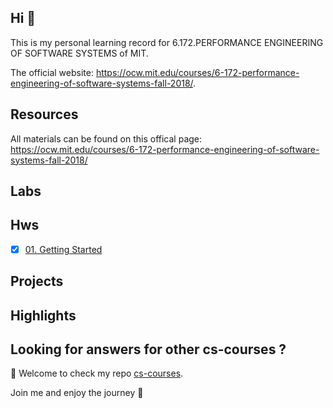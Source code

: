 ## Hi 👋

This is my personal learning record for 6.172.PERFORMANCE ENGINEERING OF SOFTWARE SYSTEMS of MIT. 




The official website: <https://ocw.mit.edu/courses/6-172-performance-engineering-of-software-systems-fall-2018/>.

## Resources
All materials can be found on this offical page: <https://ocw.mit.edu/courses/6-172-performance-engineering-of-software-systems-fall-2018/>

## Labs


## Hws

- [x] [01. Getting Started](./Hws/Hw01)


## Projects

## Highlights


## Looking for answers for other cs-courses ?

:hugs: Welcome to check my repo [cs-courses](https://github.com/MartinLwx/cs-courses). 



Join me and enjoy the journey :rocket:

